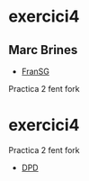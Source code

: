 # exercici4
## Marc Brines
- [FranSG](files/imgF.jpg)

Practica 2 fent fork
# exercici4
Practica 2 fent fork
- [DPD](files/dpd.md)
